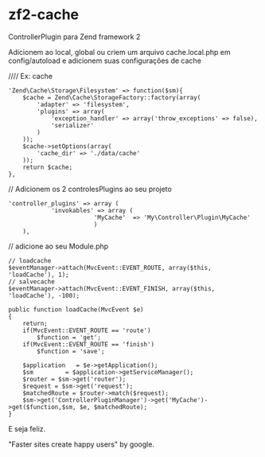 zf2-cache
=========

ControllerPlugin para Zend framework 2 

Adicionem ao local, global ou criem um arquivo cache.local.php em config/autoload e adicionem suas configurações de cache

//// Ex: cache

	'Zend\Cache\Storage\Filesystem' => function($sm){
		$cache = Zend\Cache\StorageFactory::factory(array(
			'adapter' => 'filesystem',
			'plugins' => array(
				'exception_handler' => array('throw_exceptions' => false),
				'serializer'
			)
		));
		$cache->setOptions(array(
			'cache_dir' => './data/cache'
		));
		return $cache;
	},

// Adicionem os 2 controlesPlugins ao seu projeto

	'controller_plugins' => array (
				'invokables' => array (
							'MyCache'  => 'My\Controller\Plugin\MyCache'
							)
		),
	
// adicione ao seu Module.php

	// loadcache
	$eventManager->attach(MvcEvent::EVENT_ROUTE, array($this, 'loadCache'), 1);
	// salvecache
	$eventManager->attach(MvcEvent::EVENT_FINISH, array($this, 'loadCache'), -100);
    
	public function loadCache(MvcEvent $e)
	{
		return;
		if(MvcEvent::EVENT_ROUTE == 'route')
			$function = 'get';
		if(MvcEvent::EVENT_ROUTE == 'finish')
			$function = 'save';
			
		$application   = $e->getApplication();
		$sm			= $application->getServiceManager();
		$router = $sm->get('router');
		$request = $sm->get('request');
		$matchedRoute = $router->match($request);
		$sm->get('ControllerPluginManager')->get('MyCache')->get($function,$sm, $e, $matchedRoute);
	}
	
E seja feliz.

"Faster sites create happy users"
by google.
